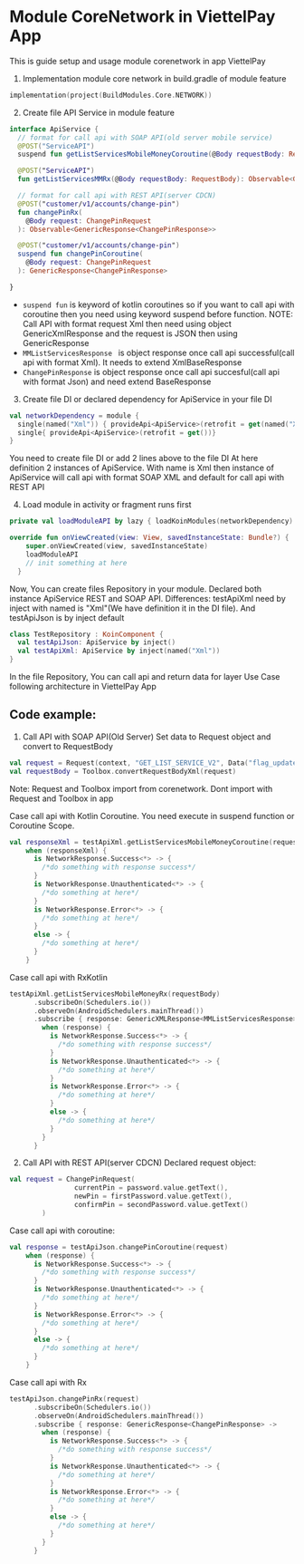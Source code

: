 # Module CoreNetwork in ViettelPay App
This is guide setup and usage module corenetwork in app ViettelPay
1. Implementation module core network in build.gradle of module feature
```kotlin
implementation(project(BuildModules.Core.NETWORK))
```
2. Create file API Service in module feature
```kotlin
interface ApiService {
  // format for call api with SOAP API(old server mobile service)
  @POST("ServiceAPI")
  suspend fun getListServicesMobileMoneyCoroutine(@Body requestBody: RequestBody): GenericXmlResponse<MMListServicesResponse>

  @POST("ServiceAPI")
  fun getListServicesMMRx(@Body requestBody: RequestBody): Observable<GenericXmlResponse<MMListServicesResponse>>

  // format for call api with REST API(server CDCN)
  @POST("customer/v1/accounts/change-pin")
  fun changePinRx(
    @Body request: ChangePinRequest
  ): Observable<GenericResponse<ChangePinResponse>>

  @POST("customer/v1/accounts/change-pin")
  suspend fun changePinCoroutine(
    @Body request: ChangePinRequest
  ): GenericResponse<ChangePinResponse>

}
```
- ``` suspend fun ``` is keyword of kotlin coroutines so if you want to call api with coroutine then you need using keyword suspend before function.
NOTE: Call API with format request Xml then need using object GenericXmlResponse and the request is JSON then using GenericResponse
- ```MMListServicesResponse ``` is object response once call api successful(call api with format Xml). It needs to extend XmlBaseResponse
- ```ChangePinResponse``` is object response once call api succesful(call api with format Json) and need extend BaseResponse

3. Create file DI or declared dependency for ApiService in your file DI
```kotlin
val networkDependency = module {
  single(named("Xml")) { provideApi<ApiService>(retrofit = get(named("Xml"))) }
  single{ provideApi<ApiService>(retrofit = get())}
}
```
You need to create file DI or add 2 lines above to the file DI
At here definition 2 instances of ApiService. With name is Xml then instance of ApiService will call api with format SOAP XML and default for call api with REST API

4. Load module in activity or fragment runs first
```kotlin
private val loadModuleAPI by lazy { loadKoinModules(networkDependency) }

override fun onViewCreated(view: View, savedInstanceState: Bundle?) {
    super.onViewCreated(view, savedInstanceState)
    loadModuleAPI
    // init something at here
  }
```
Now, You can create files Repository in your module. 
Declared both instance ApiService REST and SOAP API.
Differences: testApiXml need by inject with named is "Xml"(We have definition it in the DI file). And testApiJson is by inject default 
``` kotlin
class TestRepository : KoinComponent {
  val testApiJson: ApiService by inject()
  val testApiXml: ApiService by inject(named("Xml"))
}
```
In the file Repository, You can call api and return data for layer Use Case following architecture in ViettelPay App
## Code example:
1. Call API with SOAP API(Old Server)
Set data to Request object and convert to RequestBody
``` kotlin
val request = Request(context, "GET_LIST_SERVICE_V2", Data("flag_update_service_client", "0"), Data("is_new", "1"))
val requestBody = Toolbox.convertRequestBodyXml(request)
```
Note: Request and Toolbox import from corenetwork. Dont import with Request and Toolbox in app

Case call api with Kotlin Coroutine. You need execute in suspend function or Coroutine Scope.
```kotlin
val responseXml = testApiXml.getListServicesMobileMoneyCoroutine(requestBody)
    when (responseXml) {
      is NetworkResponse.Success<*> -> {
        /*do something with response success*/
      }
      is NetworkResponse.Unauthenticated<*> -> {
        /*do something at here*/
      }
      is NetworkResponse.Error<*> -> {
        /*do something at here*/
      }
      else -> {
        /*do something at here*/
      }
    }
```
Case call api with RxKotlin
```kotlin
testApiXml.getListServicesMobileMoneyRx(requestBody)
      .subscribeOn(Schedulers.io())
      .observeOn(AndroidSchedulers.mainThread())
      .subscribe { response: GenericXMLResponse<MMListServicesResponse> ->
        when (response) {
          is NetworkResponse.Success<*> -> {
            /*do something with response success*/
          }
          is NetworkResponse.Unauthenticated<*> -> {
            /*do something at here*/
          }
          is NetworkResponse.Error<*> -> {
            /*do something at here*/
          }
          else -> {
            /*do something at here*/
          }
        }
      }
```

2. Call API with REST API(server CDCN)
Declared request object:
```kotlin
val request = ChangePinRequest(
                currentPin = password.value.getText(),
                newPin = firstPassword.value.getText(),
                confirmPin = secondPassword.value.getText()
        )
```
Case call api with coroutine:
```kotlin
val response = testApiJson.changePinCoroutine(request)
    when (response) {
      is NetworkResponse.Success<*> -> {
        /*do something with response success*/
      }
      is NetworkResponse.Unauthenticated<*> -> {
        /*do something at here*/
      }
      is NetworkResponse.Error<*> -> {
        /*do something at here*/
      }
      else -> {
        /*do something at here*/
      }
    }
```
Case call api with Rx
```kotlin
testApiJson.changePinRx(request)
      .subscribeOn(Schedulers.io())
      .observeOn(AndroidSchedulers.mainThread())
      .subscribe { response: GenericResponse<ChangePinResponse> ->
        when (response) {
          is NetworkResponse.Success<*> -> {
            /*do something with response success*/
          }
          is NetworkResponse.Unauthenticated<*> -> {
            /*do something at here*/
          }
          is NetworkResponse.Error<*> -> {
            /*do something at here*/
          }
          else -> {
            /*do something at here*/
          }
        }
      }
```
